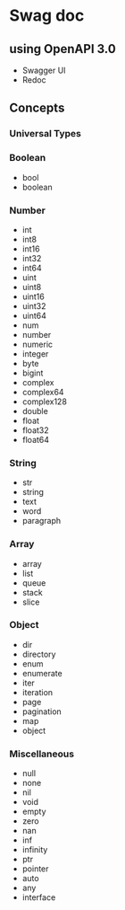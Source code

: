 # Swag doc
## using OpenAPI 3.0

- Swagger UI
- Redoc

## Concepts

### Universal Types

### Boolean
- bool
- boolean

### Number
- int
- int8
- int16
- int32
- int64
- uint
- uint8
- uint16
- uint32
- uint64
- num
- number
- numeric
- integer
- byte
- bigint
- complex
- complex64
- complex128
- double
- float
- float32
- float64

### String
- str
- string
- text
- word
- paragraph

### Array
- array
- list
- queue
- stack
- slice

### Object
- dir
- directory
- enum
- enumerate
- iter
- iteration
- page
- pagination
- map
- object

### Miscellaneous
- null
- none
- nil
- void
- empty
- zero
- nan
- inf
- infinity
- ptr
- pointer
- auto
- any
- interface
